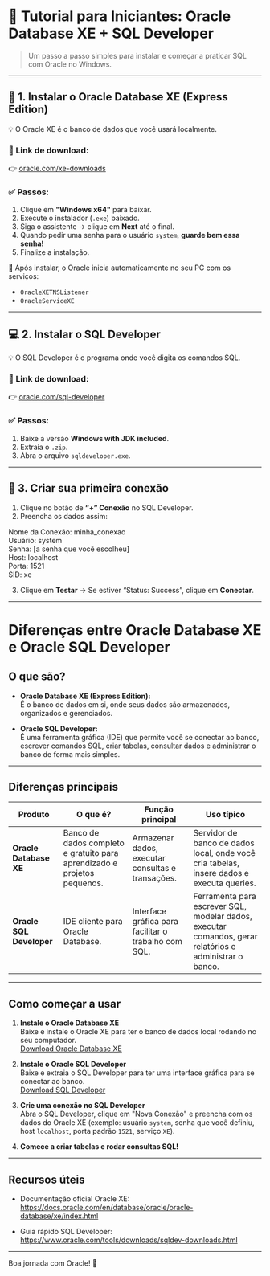 # 🚀 Tutorial para Iniciantes: Oracle Database XE + SQL Developer

> Um passo a passo simples para instalar e começar a praticar SQL com Oracle no Windows.

---

## 🧩 1. Instalar o Oracle Database XE (Express Edition)

💡 O Oracle XE é o banco de dados que você usará localmente.

### 🔗 Link de download:
👉 [oracle.com/xe-downloads](https://www.oracle.com/br/database/technologies/xe-downloads.html)

### ✅ Passos:
1. Clique em **"Windows x64"** para baixar.
2. Execute o instalador (`.exe`) baixado.
3. Siga o assistente → clique em **Next** até o final.
4. Quando pedir uma senha para o usuário `system`, **guarde bem essa senha!**
5. Finalize a instalação.

🔁 Após instalar, o Oracle inicia automaticamente no seu PC com os serviços:
- `OracleXETNSListener`
- `OracleServiceXE`

---

## 💻 2. Instalar o SQL Developer

💡 O SQL Developer é o programa onde você digita os comandos SQL.

### 🔗 Link de download:
👉 [oracle.com/sql-developer](https://www.oracle.com/database/sqldeveloper/technologies/download/)

### ✅ Passos:
1. Baixe a versão **Windows with JDK included**.
2. Extraia o `.zip`.
3. Abra o arquivo `sqldeveloper.exe`.

---

## 🔌 3. Criar sua primeira conexão

1. Clique no botão de **“+” Conexão** no SQL Developer.
2. Preencha os dados assim:  
  
Nome da Conexão: minha_conexao  
Usuário: system  
Senha: [a senha que você escolheu]  
Host: localhost  
Porta: 1521  
SID: xe  
  
3. Clique em **Testar** → Se estiver “Status: Success”, clique em **Conectar**.

------------------------------------------------------------------------------------------------------------------------

# Diferenças entre Oracle Database XE e Oracle SQL Developer

## O que são?

- **Oracle Database XE (Express Edition):**  
  É o banco de dados em si, onde seus dados são armazenados, organizados e gerenciados.

- **Oracle SQL Developer:**  
  É uma ferramenta gráfica (IDE) que permite você se conectar ao banco, escrever comandos SQL, criar tabelas, consultar dados e administrar o banco de forma mais simples.

---

## Diferenças principais

| Produto               | O que é?                                  | Função principal                              | Uso típico                                                      |
|-----------------------|-------------------------------------------|-----------------------------------------------|----------------------------------------------------------------|
| **Oracle Database XE** | Banco de dados completo e gratuito para aprendizado e projetos pequenos. | Armazenar dados, executar consultas e transações. | Servidor de banco de dados local, onde você cria tabelas, insere dados e executa queries. |
| **Oracle SQL Developer** | IDE cliente para Oracle Database.           | Interface gráfica para facilitar o trabalho com SQL. | Ferramenta para escrever SQL, modelar dados, executar comandos, gerar relatórios e administrar o banco. |

---

## Como começar a usar

1. **Instale o Oracle Database XE**  
   Baixe e instale o Oracle XE para ter o banco de dados local rodando no seu computador.  
   [Download Oracle Database XE](https://www.oracle.com/br/database/technologies/xe-downloads.html)

2. **Instale o Oracle SQL Developer**  
   Baixe e extraia o SQL Developer para ter uma interface gráfica para se conectar ao banco.  
   [Download SQL Developer](https://www.oracle.com/database/technologies/sql-developer.html)

3. **Crie uma conexão no SQL Developer**  
   Abra o SQL Developer, clique em "Nova Conexão" e preencha com os dados do Oracle XE (exemplo: usuário `system`, senha que você definiu, host `localhost`, porta padrão `1521`, serviço `XE`).

4. **Comece a criar tabelas e rodar consultas SQL!**

---

## Recursos úteis

- Documentação oficial Oracle XE:  
  https://docs.oracle.com/en/database/oracle/oracle-database/xe/index.html

- Guia rápido SQL Developer:  
  https://www.oracle.com/tools/downloads/sqldev-downloads.html

---
Boa jornada com Oracle! 🚀

